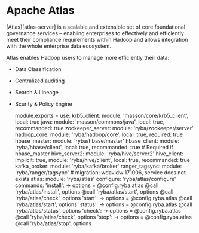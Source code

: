 # Apache Atlas 

[Atlas][atlas-server] is a scalable and extensible set of core foundational
governance services – enabling enterprises to effectively and efficiently meet
their compliance requirements within Hadoop and allows integration with the whole
enterprise data ecosystem.

Atlas enables Hadoop users to manage more efficiently their data:

- Data Classification
- Centralized auditing
- Search & Lineage
- Scurity & Policy Engine

    module.exports =
      use:
        krb5_client: module: 'masson/core/krb5_client', local: true
        java: module: 'masson/commons/java', local: true, recommanded: true
        zookeeper_server: module: 'ryba/zookeeper/server'
        hadoop_core: module: 'ryba/hadoop/core', local: true, required: true
        hbase_master: module: 'ryba/hbase/master'
        hbase_client: module: 'ryba/hbase/client', local: true, recommanded: true # Required if hbase_master
        hive_server2: module: 'ryba/hive/server2'
        hive_client: implicit: true, module: 'ryba/hive/client', local: true, recommanded: true
        kafka_broker: module: 'ryba/kafka/broker'
        ranger_tagsync: module: 'ryba/ranger/tagsync'  # migration: wdavidw 171006, service does not exists
        atlas: module: 'ryba/atlas'
      configure:
        'ryba/atlas/configure'
      commands:
        'install': ->
          options = @config.ryba.atlas
          @call 'ryba/atlas/install', options
          @call 'ryba/atlas/start', options
          @call 'ryba/atlas/check', options
        'start': ->
          options = @config.ryba.atlas
          @call 'ryba/atlas/start', options
        'status': ->
          options = @config.ryba.atlas
          @call 'ryba/atlas/status', options
        'check': ->
          options = @config.ryba.atlas
          @call 'ryba/atlas/check', options
        'stop': ->
          options = @config.ryba.atlas
          @call 'ryba/atlas/stop', options

[atlas-apache]: http://atlas.incubator.apache.org
